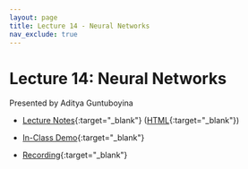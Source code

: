 ```yaml
---
layout: page
title: Lecture 14 - Neural Networks
nav_exclude: true
---
```


# Lecture 14: Neural Networks

Presented by Aditya Guntuboyina


- [Lecture Notes](https://data102.datahub.berkeley.edu/hub/user-redirect/git-pull?repo=https%3A%2F%2Fgithub.com%2Fds-102%2Ffa23-materials&urlpath=tree%2Ffa23-materials%2Flecture%2Flecture14%2FLectureFOURTEENData102Fall2023.ipynb&branch=main){:target="_blank"} ([HTML](../../resources/assets/lectures/lec14/LectureFOURTEENData102Fall2023.html){:target="_blank"})

- [In-Class Demo](https://data102.datahub.berkeley.edu/hub/user-redirect/git-pull?repo=https%3A%2F%2Fgithub.com%2Fds-102%2Ffa23-materials&urlpath=tree%2Ffa23-materials%2Flecture%2Flecture14%2FLectureFOURTEENClassVersionData102Fall2023.ipynb&branch=main){:target="_blank"}

- [Recording](https://bcourses.berkeley.edu/courses/1526710/pages/lecture-14-neural-networks){:target="_blank"}